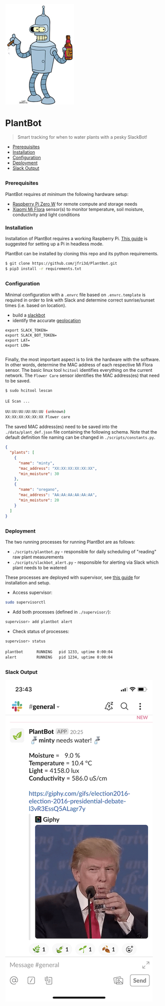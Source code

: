 ![alt text](assets/bender.png "PlantBot")
# PlantBot 

> Smart tracking for when to water plants with a pesky SlackBot!

- [Prerequisites](#prerequisites)
- [Installation](#installation)
- [Configuration](#configuration)
- [Deployment](#deployment)
- [Slack Output](#slack-output)

##
<a name="prerequisites"></a>
### Prerequisites

PlantBot requires _at minimum_ the following hardware setup:

- [Raspberry Pi Zero W](https://www.raspberrypi.org/products/raspberry-pi-zero-w/) for remote compute and storage needs
- [Xiaomi Mi Flora](https://xiaomi-mi.com/sockets-and-sensors/xiaomi-huahuacaocao-flower-care-smart-monitor/) sensor(s) to monitor temperature, soil moisture, conductivity and light conditions

<a name="installation"></a>
### Installation

Installation of PlantBot requires a working Raspberry Pi. [This guide](http://frederickvandenbosch.be/?p=2385) is suggested for setting up a Pi in headless mode.

PlantBot can be installed by cloning this repo and its python requirements.

```bash
$ git clone https://github.com/jfri3d/PlantBot.git
$ pip3 install -r requirements.txt
```

##
<a name="configuration"></a>
### Configuration

Minimal configuration with a `.envrc` file based on `.envrc.template` is required in order to link with Slack and determine correct sunrise/sunset times (i.e. based on location).

- build a [slackbot](https://api.slack.com/bot-users)
- identify the accurate [geolocation](https://www.latlong.net/) 

```text
export SLACK_TOKEN=
export SLACK_BOT_TOKEN=
export LAT=
export LON=
```

##

Finally, the most important aspect is to link the hardware with the software. In other words, determine the MAC address of each respective Mi Flora sensor. The basic linux tool `hcitool` identifies everything on the current network. The `Flower Care` sensor identifies the MAC address(es) that need to be saved.

```bash
$ sudo hcitool lescan

LE Scan ...

UU:UU:UU:UU:UU:UU (unknown)
XX:XX:XX:XX:XX:XX Flower care
```

The saved MAC address(es) need to be saved into the `./data/plant_def.json` file containing the following schema. Note that the default definition file naming can be changed in `./scripts/constants.py`.

```json
{
  "plants": [
    {
      "name": "minty",
      "mac_address": "XX:XX:XX:XX:XX:XX",
      "min_moisture": 30
    },
    {
      "name": "oregano",
      "mac_address": "AA:AA:AA:AA:AA:AA",
      "min_moisture": 20
    }
  ]
}

```

##
<a name="deployment"></a>
### Deployment

The two running processes for running PlantBot are as follows:

- `./scripts/plantbot.py` - responsible for daily scheduling of "reading" raw plant measurements
- `./scripts/slackbot_alert.py` - responsible for alerting via Slack which plant needs to be watered

These processes are deployed with supervisor, see [this guide](https://www.vultr.com/docs/installing-and-configuring-supervisor-on-ubuntu-16-04) for installation and setup.

- Access supervisor:
```bash
sudo supervisorctl
```

- Add both processes (defined in `./supervisor/`):
```bash
supervisor> add plantbot alert
```

- Check status of processes:
```bash
supervisor> status

plantbot      RUNNING   pid 1233, uptime 0:00:04
alert         RUNNING   pid 1234, uptime 0:00:04
```

##
<a name="slack-output"></a>
### Slack Output

![alt text](assets/slack.jpeg "PlantBot")
